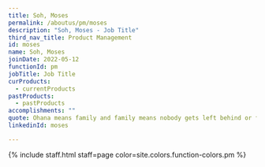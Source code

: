 ```yaml
---
title: Soh, Moses
permalink: /aboutus/pm/moses
description: "Soh, Moses - Job Title"
third_nav_title: Product Management
id: moses
name: Soh, Moses
joinDate: 2022-05-12
functionId: pm
jobTitle: Job Title
curProducts:
  - currentProducts
pastProducts:
  - pastProducts
accomplishments: ""
quote: Ohana means family and family means nobody gets left behind or forgotten.
linkedinId: moses

---
```


{% include staff.html staff=page color=site.colors.function-colors.pm %}
